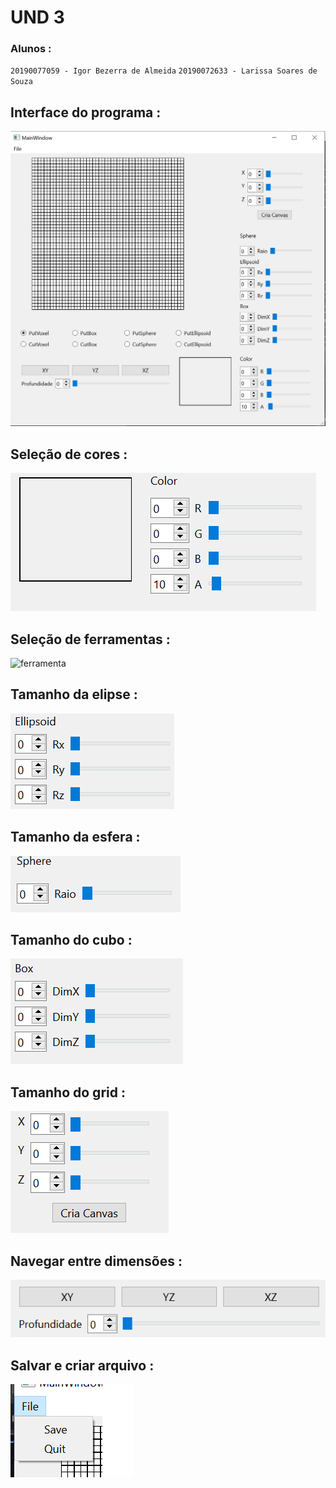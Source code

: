# UND 3

### Alunos : 
`20190077059 - Igor Bezerra de Almeida` 
`20190072633 - Larissa Soares de Souza`

## Interface do programa :
![interface](https://github.com/eumau/Unidade3PA/blob/main/figura%201%20PAu3.PNG)

## Seleção de cores :
![cores](https://github.com/eumau/Unidade3PA/blob/main/sele%C3%A7ao%20de%20cores.PNG)

## Seleção de ferramentas :
![ferramenta](https://github.com/eumau/Unidade3PA/blob/main/sele%C3%A7ao%20de%20ferramenta.PNG)

## Tamanho da elipse :
![eipse](https://github.com/eumau/Unidade3PA/blob/main/tamanho%20da%20elipse.PNG)

## Tamanho da esfera :
![esfera](https://github.com/eumau/Unidade3PA/blob/main/tamanho%20da%20esfera.PNG)

## Tamanho do cubo :
![cubo](https://github.com/eumau/Unidade3PA/blob/main/tamanho%20do%20cubo.PNG)

## Tamanho do grid :
![grid](https://github.com/eumau/Unidade3PA/blob/main/tamanho%20do%20grid.PNG)

## Navegar entre dimensões :
![dimensoes](https://github.com/eumau/Unidade3PA/blob/main/navegar%20entre%20dimensoes.PNG)

## Salvar e criar arquivo :
![dimensoes](https://github.com/eumau/Unidade3PA/blob/main/salvar%20e%20criar%20arquivo%20desenhado.png)
